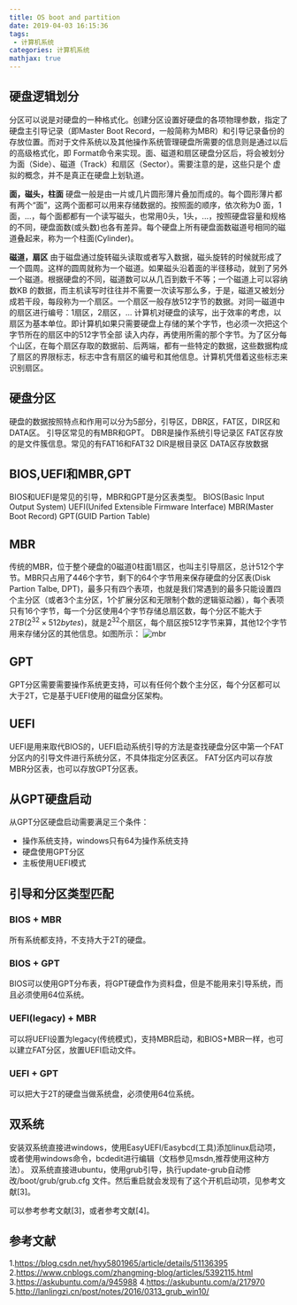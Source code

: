 ```yaml
---
title: OS boot and partition
date: 2019-04-03 16:15:36
tags:
 - 计算机系统
categories: 计算机系统
mathjax: true
---
```


## 硬盘逻辑划分
分区可以说是对硬盘的一种格式化。创建分区设置好硬盘的各项物理参数，指定了硬盘主引导记录（即Master Boot Record，一般简称为MBR）和引导记录备份的存放位置。而对于文件系统以及其他操作系统管理硬盘所需要的信息则是通过以后的高级格式化，即 Format命令来实现。面、磁道和扇区硬盘分区后，将会被划分为面（Side）、磁道（Track）和扇区（Sector）。需要注意的是，这些只是个 虚拟的概念，并不是真正在硬盘上划轨道。

**面，磁头，柱面** 硬盘一般是由一片或几片圆形薄片叠加而成的。每个圆形薄片都有两个“面”，这两个面都可以用来存储数据的。按照面的顺序，依次称为0 面，1面，...，每个面都都有一个读写磁头，也常用0头，1头，...，按照硬盘容量和规格的不同，硬盘面数(或头数)也各有差异。每个硬盘上所有硬盘面数磁道号相同的磁道叠起来，称为一个柱面(Cylinder)。

**磁道，扇区** 由于磁盘通过旋转磁头读取或者写入数据，磁头旋转的时候就形成了一个圆周。这样的圆周就称为一个磁道。如果磁头沿着面的半径移动，就到了另外一个磁道。根据硬盘的不同，磁道数可以从几百到数千不等；一个磁道上可以容纳数KB 的数据，而主机读写时往往并不需要一次读写那么多，于是，磁道又被划分成若干段，每段称为一个扇区。一个扇区一般存放512字节的数据。对同一磁道中的扇区进行编号：1扇区，2扇区，...
计算机对硬盘的读写，出于效率的考虑，以扇区为基本单位。即计算机如果只需要硬盘上存储的某个字节，也必须一次把这个字节所在的扇区中的512字节全部 读入内存，再使用所需的那个字节。为了区分每个山区，在每个扇区存取的数据前、后两端，都有一些特定的数据，这些数据构成了扇区的界限标志，标志中含有扇区的编号和其他信息。计算机凭借着这些标志来识别扇区。

## 硬盘分区
硬盘的数据按照特点和作用可以分为$5$部分，引导区，DBR区，FAT区，DIR区和DATA区。
引导区常见的有MBR和GPT。
DBR是操作系统引导记录区
FAT区存放的是文件簇信息。常见的有FAT16和FAT32
DIR是根目录区
DATA区存放数据

## BIOS,UEFI和MBR,GPT
BIOS和UEFI是常见的引导，MBR和GPT是分区表类型。
BIOS(Basic Input Output System)
UEFI(Unifed Extensible Firmware Interface)
MBR(Master Boot Record)
GPT(GUID Partion Table)

## MBR
传统的MBR，位于整个硬盘的$0$磁道$0$柱面$1$扇区，也叫主引导扇区，总计$512$个字节。MBR只占用了$446$个字节，剩下的$64$个字节用来保存硬盘的分区表(Disk Partion Talbe, DPT)，最多只有四个表项，也就是我们常遇到的最多只能设置四个主分区（或者$3$个主分区，$1$个扩展分区和无限制个数的逻辑驱动器），每个表项只有$16$个字节，每一个分区使用$4$个字节存储总扇区数，每个分区不能大于$2TB(2^{32}\times 512 bytes$)，就是$2^{32}$个扇区，每个扇区按$512$字节来算，其他$12$个字节用来存储分区的其他信息。如图所示：
![mbr](/mbr.jpeg)

## GPT
GPT分区需要需要操作系统更支持，可以有任何个数个主分区，每个分区都可以大于$2$T，它是基于UEFI使用的磁盘分区架构。

## UEFI
UEFI是用来取代BIOS的，UEFI启动系统引导的方法是查找硬盘分区中第一个FAT分区内的引导文件进行系统分区，不具体指定分区表区。
FAT分区内可以存放MBR分区表，也可以存放GPT分区表。

## 从GPT硬盘启动
从GPT分区硬盘启动需要满足三个条件：
- 操作系统支持，windows只有64为操作系统支持
- 硬盘使用GPT分区
- 主板使用UEFI模式

## 引导和分区类型匹配
### BIOS + MBR
所有系统都支持，不支持大于$2$T的硬盘。
### BIOS + GPT
BIOS可以使用GPT分布表，将GPT硬盘作为资料盘，但是不能用来引导系统，而且必须使用$64$位系统。

### UEFI(legacy) + MBR
可以将UEFI设置为legacy(传统模式)，支持MBR启动，和BIOS+MBR一样，也可以建立FAT分区，放置UEFI启动文件。
### UEFI + GPT
可以把大于$2$T的硬盘当做系统盘，必须使用$64$位系统。

## 双系统
安装双系统直接进windows，使用EasyUEFI/Easybcd(工具)添加linux启动项，或者使用windows命令，bcdedit进行编辑（文档参见msdn,推荐使用这种方法）。
双系统直接进ubuntu，使用grub引导，执行update-grub自动修改/boot/grub/grub.cfg 文件。然后重启就会发现有了这个开机启动项，见参考文献[3]。

可以参考参考文献[3]，或者参考文献[4]。
## 参考文献
1.https://blog.csdn.net/hyy5801965/article/details/51136395
2.https://www.cnblogs.com/zhangming-blog/articles/5392115.html
3.https://askubuntu.com/a/945988
4.https://askubuntu.com/a/217970
5.http://lanlingzi.cn/post/notes/2016/0313_grub_win10/
